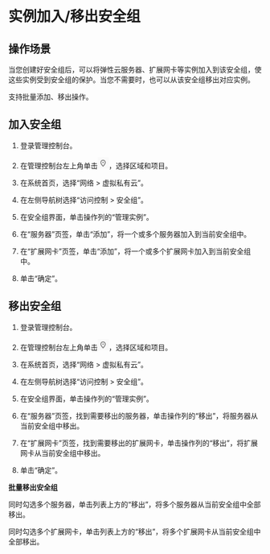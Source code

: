 # 实例加入/移出安全组<a name="SecurityGroup_0017"></a>

## 操作场景<a name="section1284185020245"></a>

当您创建好安全组后，可以将弹性云服务器、扩展网卡等实例加入到该安全组，使这些实例受到安全组的保护。当您不需要时，也可以从该安全组移出对应实例。

支持批量添加、移出操作。

## 加入安全组<a name="section7737145418298"></a>

1.  登录管理控制台。

1.  在管理控制台左上角单击![](figures/icon-region.png)，选择区域和项目。
2.  在系统首页，选择“网络 \> 虚拟私有云”。
3.  在左侧导航树选择“访问控制 \> 安全组”。
4.  在安全组界面，单击操作列的“管理实例”。
5.  在“服务器”页签，单击“添加”，将一个或多个服务器加入到当前安全组中。
6.  在“扩展网卡”页签，单击“添加”，将一个或多个扩展网卡加入到当前安全组中。
7.  单击“确定”。

## 移出安全组<a name="section147074331319"></a>

1.  登录管理控制台。

1.  在管理控制台左上角单击![](figures/icon-region.png)，选择区域和项目。
2.  在系统首页，选择“网络 \> 虚拟私有云”。
3.  在左侧导航树选择“访问控制 \> 安全组”。
4.  在安全组界面，单击操作列的“管理实例”。
5.  在“服务器”页签，找到需要移出的服务器，单击操作列的“移出”，将服务器从当前安全组中移出。
6.  在“扩展网卡”页签，找到需要移出的扩展网卡，单击操作列的“移出”，将扩展网卡从当前安全组中移出。
7.  单击“确定”。

**批量移出安全组**

同时勾选多个服务器，单击列表上方的“移出”，将多个服务器从当前安全组中全部移出。

同时勾选多个扩展网卡，单击列表上方的“移出”，将多个扩展网卡从当前安全组中全部移出。

